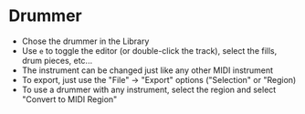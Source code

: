 # Drummer

- Chose the drummer in the Library
- Use `e` to toggle the editor (or double-click the track), select the fills, drum pieces, etc... 
- The instrument can be changed just like any other MIDI instrument
- To export, just use the "File" -> "Export" options ("Selection" or "Region)
- To use a drummer with any instrument, select the region and select "Convert to MIDI Region"

